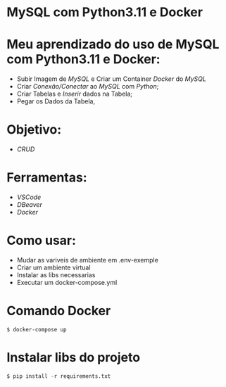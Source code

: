 # MySQL com Python3.11 e Docker

# Meu aprendizado do uso de MySQL com Python3.11 e Docker:
  - Subir Imagem de *_MySQL_* e Criar um Container _Docker_ do *_MySQL_*
  - Criar _Conexão/Conectar_ ao *_MySQL_* com *_Python_*;
  - Criar Tabelas e _Inserir_ dados na Tabela;
  - Pegar os Dados da Tabela,
    
# Objetivo:
  - *_CRUD_*

# Ferramentas:
  - *_VSCode_*
  - *_DBeaver_*
  - *_Docker_*

# Como usar:
- Mudar as variveis de ambiente em .env-exemple
- Criar um ambiente virtual
- Instalar as libs necessarias
- Executar um docker-compose.yml

# Comando Docker
```docker
$ docker-compose up
```

# Instalar libs do projeto
```python
$ pip install -r requirements.txt
```
